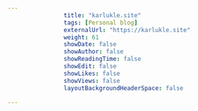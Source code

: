 ---
                title: "karlukle.site"
                tags: [Personal blog]
                externalUrl: "https://karlukle.site"
                weight: 61
                showDate: false
                showAuthor: false
                showReadingTime: false
                showEdit: false
                showLikes: false
                showViews: false
                layoutBackgroundHeaderSpace: false
                ---

